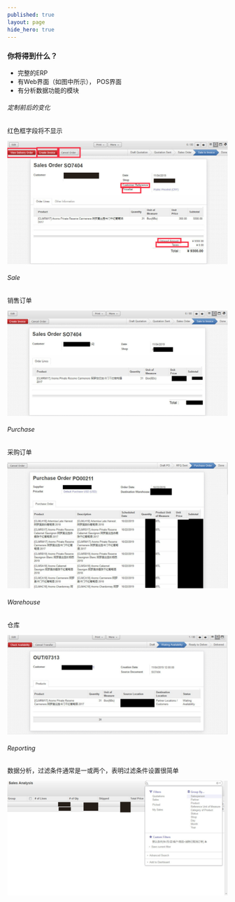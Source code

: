 ```yaml
---
published: true
layout: page
hide_hero: true
---
```


###  你将得到什么？

- 完整的ERP
- 有Web界面（如图中所示）， POS界面
- 有分析数据功能的模块

###### 定制前后的变化

红色框字段将不显示

![ 定制不显示字段](/img/erp-demo/order-admin.jpg)

###### Sale

销售订单

![销售订单](/img/erp-demo/order-jon.jpg)

###### Purchase

采购订单

![采购订单](/img/erp-demo/purchase-jon.jpg)

###### Warehouse

仓库

![库存](/img/erp-demo/ware-jon.jpg)

###### Reporting

数据分析，过滤条件通常是一或两个，表明过滤条件设置很简单

![数据分析](/img/erp-demo/report-jon.jpg)
